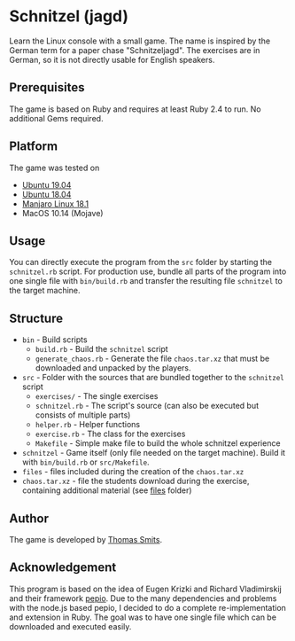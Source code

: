 # Schnitzel (jagd)

Learn the Linux console with a small game. The name is inspired by the German term for a paper chase "Schnitzeljagd". The exercises are in German, so it is not directly usable for English speakers.

## Prerequisites

The game is based on Ruby and requires at least Ruby 2.4 to run. No additional Gems required.

## Platform

The game was tested on

  * [Ubuntu 19.04](http://releases.ubuntu.com/19.04/)
  * [Ubuntu 18.04](http://releases.ubuntu.com/18.04/)
  * [Manjaro Linux 18.1](https://manjaro.org/download/)
  * MacOS 10.14 (Mojave)

## Usage

You can directly execute the program from the `src` folder by starting the `schnitzel.rb` script. For production use, bundle all parts of the program into one single file with `bin/build.rb` and transfer the resulting file `schnitzel` to the target machine.

## Structure

  * `bin` - Build scripts
    - `build.rb` - Build the `schnitzel` script
    - `generate_chaos.rb` - Generate the file `chaos.tar.xz` that must be downloaded and unpacked by the players.
  * `src` - Folder with the sources that are bundled together to the `schnitzel` script
    - `exercises/` - The single exercises
    - `schnitzel.rb` - The script's source (can also be executed but consists of multiple parts)
    - `helper.rb` - Helper functions
    - `exercise.rb` - The class for the exercises
    - `Makefile` - Simple make file to build the whole schnitzel experience
  * `schnitzel` - Game itself (only file needed on the target machine). Build it with `bin/build.rb` or `src/Makefile`.
  * `files` - files included during the creation of the `chaos.tar.xz`
  * `chaos.tar.xz` - file the students download during the exercise, containing additional material (see [files](files/) folder)

## Author

The game is developed by [Thomas Smits](https://github.com/thomsmits/).

## Acknowledgement

This program is based on the idea of Eugen Krizki and Richard Vladimirskij and their framework [pepio](https://github.com/limecakeio/pepio). Due to the many dependencies and problems with the node.js based pepio, I decided to do a complete re-implementation and extension in Ruby. The goal was to have one single file which can be downloaded and executed easily.
